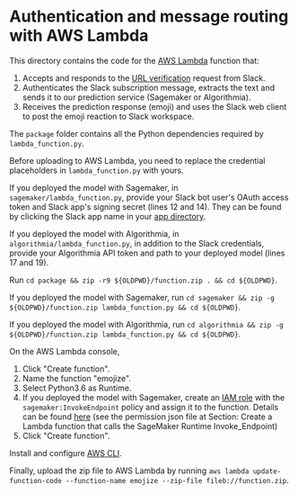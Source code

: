 # Authentication and message routing with AWS Lambda

This directory contains the code for the [AWS Lambda](https://console.aws.amazon.com/lambda/) function that:
1. Accepts and responds to the [URL verification](https://api.slack.com/events/url_verification) request from Slack.
2. Authenticates the Slack subscription message, extracts the text and sends it to our prediction service (Sagemaker or Algorithmia).
3. Receives the prediction response (emoji) and uses the Slack web client to post the emoji reaction to Slack workspace.

The `package` folder contains all the Python dependencies required by `lambda_function.py`.

Before uploading to AWS Lambda, you need to replace the credential placeholders in `lambda_function.py` with yours.

If you deployed the model with Sagemaker, in `sagemaker/lambda_function.py`, provide your Slack bot user's OAuth access token and Slack app's signing secret (lines 12 and 14). They can be found by clicking the Slack app name in your [app directory](https://api.slack.com/apps).

If you deployed the model with Algorithmia, in `algorithmia/lambda_function.py`, in addition to the Slack credentials, provide your Algorithmia API token and path to your deployed model (lines 17 and 19).

Run `cd package && zip -r9 ${OLDPWD}/function.zip . && cd ${OLDPWD}`.

If you deployed the model with Sagemaker, run `cd sagemaker && zip -g ${OLDPWD}/function.zip lambda_function.py && cd ${OLDPWD}`.

If you deployed the model with Algorithmia, run `cd algorithmia && zip -g ${OLDPWD}/function.zip lambda_function.py && cd ${OLDPWD}`.

On the AWS Lambda console,
1. Click "Create function".
2. Name the function "emojize".
3. Select Python3.6 as Runtime.
4. If you deployed the model with Sagemaker, create an [IAM role](https://console.aws.amazon.com/iam/home?ad=c&cp=bn&p=iam#/roles) with the `sagemaker:InvokeEndpoint` policy and assign it to the function. Details can be found [here](https://aws.amazon.com/blogs/machine-learning/call-an-amazon-sagemaker-model-endpoint-using-amazon-api-gateway-and-aws-lambda/) (see the permission json file at Section: Create a Lambda function that calls the SageMaker Runtime Invoke_Endpoint)
5. Click "Create function".

Install and configure [AWS CLI](https://docs.aws.amazon.com/cli/latest/userguide/cli-chap-install.html).

Finally, upload the zip file to AWS Lambda by running `aws lambda update-function-code --function-name emojize --zip-file fileb://function.zip`.
